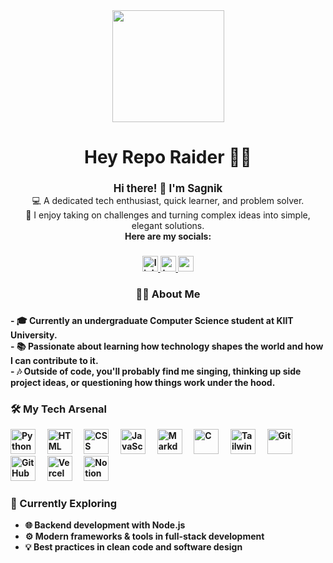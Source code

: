 <div align="center">
  <img height="179" src="https://mir-s3-cdn-cf.behance.net/project_modules/max_1200/79731568097599.5b50bca477735.jpg"  />
</div>

###

<h1 align="center">Hey Repo Raider 🏴‍☠️</h1>

###

<p align="center">
  <strong><big>Hi there! 👋 I'm <b>Sagnik</b></big></strong><br>
  💻 A dedicated tech enthusiast, quick learner, and problem solver.<br>
  🚀 I enjoy taking on challenges and turning complex ideas into simple, elegant solutions.<br>
  <b>Here are my socials:<b>
</p>

###

<div align="center">
  <a href="https://www.linkedin.com/in/sagnik-roy-chowdhury-138286297/" target="_blank">
    <img src="https://img.shields.io/static/v1?message=LinkedIn&logo=linkedin&label=&color=0077B5&logoColor=white&labelColor=&style=for-the-badge" height="25" alt="linkedin logo" />
  </a>
  <a href="https://x.com/Sagnik_codes" target="_blank">
    <img src="https://img.shields.io/static/v1?message=Twitter&logo=twitter&label=&color=1DA1F2&logoColor=white&labelColor=&style=for-the-badge" height="25" alt="twitter logo"  />
  </a>
  <a href="sagnikroychowdhury397@gmail.com" target="_blank">
    <img src="https://img.shields.io/static/v1?message=Gmail&logo=gmail&label=&color=D14836&logoColor=white&labelColor=&style=for-the-badge" height="25" alt="gmail logo"  />
  </a>
</div>

###

<h3 align="center">👩‍💻  About Me</h3>

###


<p align="left">
- 🎓 Currently an undergraduate Computer Science student at KIIT University.<br>
- 📚 Passionate about learning how technology shapes the world and how I can contribute to it.<br>
- 🎶 Outside of code, you'll probably find me singing, thinking up side project ideas, or questioning how things work under the hood.
</p>

### 🛠️ My Tech Arsenal

<img src="https://cdn.jsdelivr.net/gh/devicons/devicon/icons/python/python-original.svg" width="40" alt="Python"/>
<img width="12" />
<img src="https://cdn.jsdelivr.net/gh/devicons/devicon/icons/html5/html5-original.svg" width="40" alt="HTML"/>
<img width="12" />
<img src="https://cdn.jsdelivr.net/gh/devicons/devicon/icons/css3/css3-original.svg" width="40" alt="CSS"/>
<img width="12" />
<img src="https://cdn.jsdelivr.net/gh/devicons/devicon/icons/javascript/javascript-original.svg" width="40" alt="JavaScript"/>
<img width="12" />
<img src="https://assets.streamlinehq.com/image/private/w_300,h_300,ar_1/f_auto/v1/icons/3/markdown-fill-wf1u94blkkfdnbyq8evn6.png/markdown-fill-9ynktdwyyo69j2mczhhzxg.png?_a=DATAdtAAZAA0" width="40" alt="Markdown"/>
<img width="12" />
<img src="https://cdn.jsdelivr.net/gh/devicons/devicon/icons/c/c-original.svg" width="40" alt="C"/>
<img width="12" />
<img src="https://www.vectorlogo.zone/logos/tailwindcss/tailwindcss-icon.svg" width="40" alt="TailwindCSS"/>
<img width="12" />
<img src="https://cdn.jsdelivr.net/gh/devicons/devicon/icons/git/git-original.svg" width="40" alt="Git"/>
<img width="12" />
<img src="https://cdn.jsdelivr.net/gh/devicons/devicon/icons/github/github-original.svg" width="40" alt="GitHub"/>
<img width="12" />
<img src="https://assets.streamlinehq.com/image/private/w_300,h_300,ar_1/f_auto/v1/icons/all-icons/vercel-logo-9lbpgja3yk7f01i2dpn6qq.png/vercel-logo-byme5d3jfs74gbr6fsyvl7.png?_a=DATAdtAAZAA0" width="40" alt="Vercel"/>
<img width="12" />
<img src="https://img.icons8.com/ios-filled/50/000000/notion.png" width="40" alt="Notion"/>


### 🧠 Currently Exploring
<b><p align="left">
- 🌐 Backend development with Node.js<br>
- ⚙️ Modern frameworks & tools in full-stack development<br>
- 💡 Best practices in clean code and software design
</p></b>
